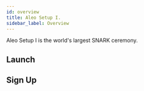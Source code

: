 ```yaml
---
id: overview
title: Aleo Setup I.
sidebar_label: Overview
---
```


Aleo Setup I is the world's largest SNARK ceremony.

## Launch


## Sign Up

